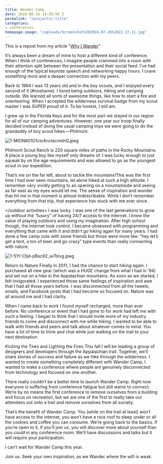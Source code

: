 ```yaml
---
title: Wander Camp
date: 2016-06-15 14:59:00 Z
permalink: "/projects/:title"
categories:
- conferences
homepage-image: "/uploads/Screenshot%202016-07-26%2022.37.11.jpg"
---
```


This is a repost from my article "[Why I Wander](https://medium.com/@imjameshall/why-i-wander-ff316e82cbd1#.pzob92w79)"

It’s always been a dream of mine to host a different kind of conference. When I think of conferences, I imagine people crammed into a room with their attention split between the presentation and their social feed. I’ve had enough of the typical keynote speech and networking happy hours. I crave something more and a deeper connection with my peers.

Back to 1994 I was 13 years old and in the boy scouts, and I enjoyed every second of it (#noshame). I loved being outdoors, hiking and camping outside. We learned all sorts of awesome things, like how to start a fire and orienteering. When I accepted the wilderness survival badge from my scout master I was SUPER proud of it. To be honest, I still am.

I grew up in the Florida Keys and for the most part we stayed in our region for all of our camping adventures. However, one year our troop finally decided instead of doing the usual camping trips we were going to do the grandaddy of boy scout hikes — Philmont.

![1-MION601O1clo4nctecmshQ.jpeg](/uploads/1-MION601O1clo4nctecmshQ.jpeg)

Philmont Scout Ranch is 220 square miles of paths in the Rocky Mountains. A place a young boy like myself only dreams of. I was lucky enough to just squeak by on the age requirements and was allowed to go as the youngest scout in our expedition.

That’s me on the far left, about to tackle the mountains!This was the first time I had ever seen mountains, let alone hiked at such a high altitude. I remember very vividly getting to an opening on a mountainside and seeing as far east as my eyes would let me. The sense of inspiration and wonder that hit me in that moment is almost indescribable. While I don’t remember everything from that trip, that experience has stuck with me ever since.

</outdoor activities> I was lucky. I was one of the last generations to grow up without the “luxury” of having 24/7 access to the internet. I knew the value of playing outdoors and using my imagination. After high school though, the internet took control. I became obsessed with programming and everything that came with it and didn’t go hiking again for many years. I had done a few camp outs with some friends but those were more like: “hey let’s get a tent, a ton of beer and go crazy” type events than really connecting with nature.

![1-5YI-Ctjd-pBsc92_w7bIvg.jpeg](/uploads/1-5YI-Ctjd-pBsc92_w7bIvg.jpeg)

Return to Nature Finally in 2011, I had the chance to start hiking again. I purchased all new gear (which was a HUGE change from what I had in ’94) and set out on a hike in the Appalachian mountains. As soon as we started, I felt invigorated. I experienced those same feelings of inspiration and awe that I had all those years before. I was disconnected from all the tweets, emails, and Facebook posts that I had become so focused on. Nature was all around me and I had clarity.

When I came back to work I found myself recharged, more than ever before. No conference or event that I had gone to for work had left me with such a feeling. I began to think that I should invite more of my industry friends to come and disconnect with me while hiking. I wanted to be able to walk with friends and peers and talk about whatever comes to mind. You have a lot of time to think and chat while just walking on the trail to your next destination.

Kicking the Tires and Lighting the Fires This fall I will be leading a group of designers and developers through the Appalachian trail. Together, we’ll share stories of success and failure as we hike through the wilderness. I wanted to create something completely different with Wander Camp, I wanted to make a conference where people are genuinely disconnected from technology and focused on one another.

There really couldn’t be a better time to launch Wander Camp. Right now everyone is suffering from conference fatigue but still wants to connect. We’re by no means the first conference to remove ourselves from a building and focus on recreation, but we are one of the first to really take our attendees out onto a trail and remove ourselves from all society.

That’s the benefit of Wander Camp. You (while on the trail at least) won’t have access to the internet, you won’t have a nice roof to sleep under or all the cookies and coffee you can consume. We’re going back to the basics. If you’re open to it, if you’ll join us, you will discover more about yourself than you could in any conference room. We’ll have discussions and talks but it will require your participation.

I can’t wait for Wander Camp this year.

Join us. Seek your own inspiration, as we Wander where the wifi is weak.